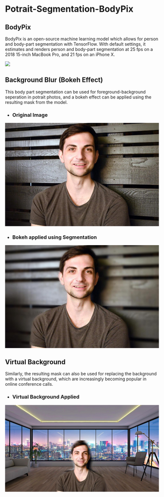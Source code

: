 # Potrait-Segmentation-BodyPix

## BodyPix

BodyPix is an open-source machine learning model which allows for person and body-part segmentation with TensorFlow. With default settings, it estimates and renders person and body-part segmentation at 25 fps on a 2018 15-inch MacBook Pro, and 21 fps on an iPhone X.

![](https://i.gzn.jp/img/2019/11/19/bodypix-2-real-time-person-segmentation/s0267.jpg)

## Background Blur (Bokeh Effect)

This body part segmentation can be used for foreground-background seperation in potrait photos, and a bokeh effect can be applied using the resulting mask from the model.

* ### Original Image

![](sample/0x0.jpg)

* ### Bokeh applied using Segmentation

![](sample/bokeh_blur.jpg)

## Virtual Background

Similarly, the resulting mask can also be used for replacing the background with a virtual background, which are increasingly becoming popular in online conference calls.

* ### Virtual Background Applied

![](sample/virtual_bg.jpg)
